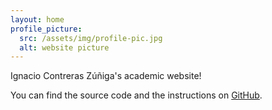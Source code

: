 ```yaml
---
layout: home
profile_picture:
  src: /assets/img/profile-pic.jpg
  alt: website picture
---
```


<p>
 Ignacio Contreras Zúñiga's academic website!
</p>

<p>
  You can find the source code and the instructions on <a href="https://github.com/eliottvincent/bay">GitHub</a>.
</p>
